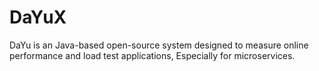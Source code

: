 # DaYuX
DaYu is an Java-based open-source system designed to measure online performance and load test applications, Especially for microservices.
